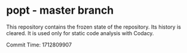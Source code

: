 # popt - master branch

This repository contains the frozen state of the repository.
Its history is cleared. It is used only for static code
analysis with Codacy.

Commit Time: 1712809907